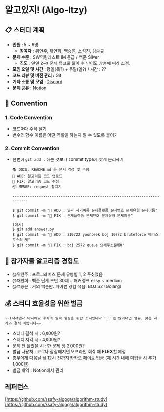 # 알고있지! (Algo-Itzy)



## 📋 스터디 계획

- **인원** : 5 ~ 6명
    - **참여자** : [위연주](https://github.com/Julia-we-s2), [채연희](https://github.com/hing9u), [백승윤](https://github.com/YoonBaek), [소석진](https://github.com/seokzin), [김승규](https://github.com/ed-kyu)
- **문제 수준** : SW역량테스트 IM 등급 / 백준 Silver
    - **진도** : 일일 2~3 문제 목표로 풀이 후 난이도 상승에 따라 조정.
- **모임 요일 및 시간** : 평일(목?) + 주말(일?) / 시간 : ??
- **코드 리뷰 및 버전 관리 :** Git
- **기타 소통 및 모임** : [Discord](https://discord.gg/CTNYwBW8)
- **문제 공유** : [Notion](https://www.notion.so/Algo-Itzy-ca5f3350ae5e42cdb487549170fa6f09)



## 📜 Convention

### 1. **Code Convention**

- 코드마다 주석 달기
- 변수와 함수 이름은 어떤 역할을 하는지 알 수 있도록 붙이기

### 2. **Commit Convention**

- 한번에 `git add .` 하는 것보다 commit type에 맞게 분리하기

    ```
    📚 DOCS: README.md 등 문서 작성 및 수정
    🚀 ADD: 알고리즘 코드 업로드
    🔧 FIX: 알고리즘 코드 수정
    📦 MERGE: request 합치기
    
    --------------------------------------------------------------------------
    
    $ git commit -m "🚀 ADD : 날짜 자기이름 문제플랫폼 문제번호 문제유형 문제이름"
    $ git commit -m "🔧 FIX : 문제플랫폼 문제번호 문제유형 문제이름"
    
    (예시)
    $ git add answer.py
    $ git commit -m "🚀 ADD : 210722 yoonbaek boj 10972 bruteforce 에라스토스의 체"
    $ git commit -m "🔧 FIX : boj 2572 queue 요세푸스문제0"
    ```



## 🙆 **참가자들 알고리즘 경험도**

- @위연주  : 프로그래머스 문제 유형별 1, 2 푸셨었음
- @채연희  : 백준 단계 초반 30제 + 해커랭크 easy ~ medium
- @백승윤  : 거의 백준만. 파이썬 경험 적음. BOJ S2 (Golang)



## 💰 스터디 효율성을 위한 벌금

    ~~(사채업자 아니에요 우리의 실력 향상을 위한 조치입니다 ^_^ 돈 많이내면 땡큐. 잦은 지각과 결석 바랍니다~~

- 스터디 결석 시 : 6,000원?
- 스터디 지각 시 : 4,000원?
- 문제 안 풀었을 시 : 한 문제 당 2,000원?
- 벌금 사용처 : 코로나 잠잠해지면 오프라인 회식 때 **FLEX**할 예정
- 총무에게 다음날 낮 12시 전까지 카카오 페이로 입금 (제 시간 내에 미입금 시 추가 1,000원)
- 벌금 내역 : Notion에서 관리



## 레퍼런스

[https://github.com/ssafy-algoga/algorithm-study](https://github.com/ssafy-algoga/algorithm-study)
